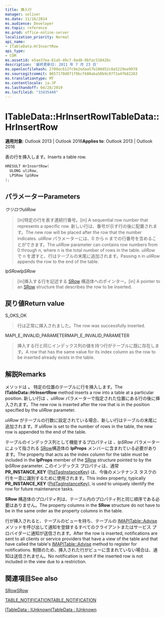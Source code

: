 ```yaml
---
title: 挿入行
manager: soliver
ms.date: 11/16/2014
ms.audience: Developer
ms.topic: reference
ms.prod: office-online-server
localization_priority: Normal
api_name:
- ITableData.HrInsertRow
api_type:
- COM
ms.assetid: e5ae37ea-81a5-49c7-9ad0-0bfac518426c
description: '最終更新日: 2011 年 7 月 23 日'
ms.openlocfilehash: 2709ac612fc9e2edaa57b280d52c0a5229ee9978
ms.sourcegitcommit: 8657170d071f9bcf680aba50b9c07f2a4fb82283
ms.translationtype: MT
ms.contentlocale: ja-JP
ms.lasthandoff: 04/28/2019
ms.locfileid: "33435440"
---
```

# <a name="itabledatahrinsertrow"></a><span data-ttu-id="60df0-103">ITableData::HrInsertRow</span><span class="sxs-lookup"><span data-stu-id="60df0-103">ITableData::HrInsertRow</span></span>

  
  
<span data-ttu-id="60df0-104">**適用対象**: Outlook 2013 | Outlook 2016</span><span class="sxs-lookup"><span data-stu-id="60df0-104">**Applies to**: Outlook 2013 | Outlook 2016</span></span> 
  
<span data-ttu-id="60df0-105">表の行を挿入します。</span><span class="sxs-lookup"><span data-stu-id="60df0-105">Inserts a table row.</span></span> 
  
```cpp
HRESULT HrInsertRow(
  ULONG uliRow,
  LPSRow lpSRow
);
```

## <a name="parameters"></a><span data-ttu-id="60df0-106">パラメーター</span><span class="sxs-lookup"><span data-stu-id="60df0-106">Parameters</span></span>

 <span data-ttu-id="60df0-107">_ウリロウ_</span><span class="sxs-lookup"><span data-stu-id="60df0-107">_uliRow_</span></span>
  
> <span data-ttu-id="60df0-108">[in]特定の行を表す連続行番号。</span><span class="sxs-lookup"><span data-stu-id="60df0-108">[in] A sequential row number that represents a specific row.</span></span> <span data-ttu-id="60df0-109">新しい行は、番号が示す行の後に配置されます。</span><span class="sxs-lookup"><span data-stu-id="60df0-109">The new row will be placed after the row that the number indicates.</span></span> <span data-ttu-id="60df0-110">_uliRow_ パラメーターには、0 から n までの行番号を含めることができます。</span><span class="sxs-lookup"><span data-stu-id="60df0-110">The  _uliRow_ parameter can contains row numbers from 0 through n, where n is the total number of rows in the table.</span></span> <span data-ttu-id="60df0-111">_uliRow_ で n を渡すと、行はテーブルの末尾に追加されます。</span><span class="sxs-lookup"><span data-stu-id="60df0-111">Passing n in  _uliRow_ appends the row to the end of the table.</span></span> 
    
 <span data-ttu-id="60df0-112">_lpSRow_</span><span class="sxs-lookup"><span data-stu-id="60df0-112">_lpSRow_</span></span>
  
> <span data-ttu-id="60df0-113">[in]挿入する行を記述する [SRow](srow.md) 構造体へのポインター。</span><span class="sxs-lookup"><span data-stu-id="60df0-113">[in] A pointer to an [SRow](srow.md) structure that describes the row to be inserted.</span></span> 
    
## <a name="return-value"></a><span data-ttu-id="60df0-114">戻り値</span><span class="sxs-lookup"><span data-stu-id="60df0-114">Return value</span></span>

<span data-ttu-id="60df0-115">S_OK</span><span class="sxs-lookup"><span data-stu-id="60df0-115">S_OK</span></span> 
  
> <span data-ttu-id="60df0-116">行は正常に挿入されました。</span><span class="sxs-lookup"><span data-stu-id="60df0-116">The row was successfully inserted.</span></span>
    
<span data-ttu-id="60df0-117">MAPI_E_INVALID_PARAMETER</span><span class="sxs-lookup"><span data-stu-id="60df0-117">MAPI_E_INVALID_PARAMETER</span></span> 
  
> <span data-ttu-id="60df0-118">挿入する行と同じインデックス列の値を持つ行がテーブルに既に存在します。</span><span class="sxs-lookup"><span data-stu-id="60df0-118">A row that has the same value for its index column as the row to be inserted already exists in the table.</span></span>
    
## <a name="remarks"></a><span data-ttu-id="60df0-119">解説</span><span class="sxs-lookup"><span data-stu-id="60df0-119">Remarks</span></span>

<span data-ttu-id="60df0-120">メソッドは **、** 特定の位置のテーブルに行を挿入します。</span><span class="sxs-lookup"><span data-stu-id="60df0-120">The **ITableData::HrInsertRow** method inserts a row into a table at a particular position.</span></span> <span data-ttu-id="60df0-121">新しい行は  _、uliRow_ パラメーターで指定された位置にある行の後に挿入されます。</span><span class="sxs-lookup"><span data-stu-id="60df0-121">The new row is inserted after the row that is in the position specified by the  _uliRow_ parameter.</span></span> 
  
<span data-ttu-id="60df0-122">_uliRow_ がテーブルの行数に設定されている場合、新しい行はテーブルの末尾に追加されます。</span><span class="sxs-lookup"><span data-stu-id="60df0-122">If  _uliRow_ is set to the number of rows in the table, the new row is appended to the end of the table.</span></span> 
  
<span data-ttu-id="60df0-123">テーブルのインデックス列として機能するプロパティは _、lpSRow_ パラメーターによって指される [SRow](srow.md)構造体の **lpProps** メンバーに含まれている必要があります。</span><span class="sxs-lookup"><span data-stu-id="60df0-123">The property that acts as the index column for the table must be included in the **lpProps** member of the [SRow](srow.md) structure pointed to by the  _lpSRow_ parameter.</span></span> <span data-ttu-id="60df0-124">このインデックス プロパティは、通常 **PR_INSTANCE_KEY** ([PidTagInstanceKey](pidtaginstancekey-canonical-property.md)) は、今後のメンテナンス タスクの行を一意に識別するために使用されます。</span><span class="sxs-lookup"><span data-stu-id="60df0-124">This index property, typically **PR_INSTANCE_KEY** ([PidTagInstanceKey](pidtaginstancekey-canonical-property.md)), is used to uniquely identify the row for future maintenance tasks.</span></span>
  
<span data-ttu-id="60df0-125">**SRow** 構造体のプロパティ列は、テーブル内のプロパティ列と同じ順序である必要はありません。</span><span class="sxs-lookup"><span data-stu-id="60df0-125">The property columns in the **SRow** structure do not have to be in the same order as the property columns in the table.</span></span> 
  
<span data-ttu-id="60df0-126">行が挿入されると、テーブルのビューを持ち、テーブルの [IMAPITable::Advise](imapitable-advise.md) メソッドを呼び出して通知を登録するすべてのクライアントまたはサービス プロバイダーに通知が送信されます。</span><span class="sxs-lookup"><span data-stu-id="60df0-126">After the row is inserted, notifications are sent to all clients or service providers that have a view of the table and that have called the table's [IMAPITable::Advise](imapitable-advise.md) method to register for notifications.</span></span> <span data-ttu-id="60df0-127">制限のため、挿入された行がビューに含まれていない場合は、通知は送信されません。</span><span class="sxs-lookup"><span data-stu-id="60df0-127">No notification is sent if the inserted row is not included in the view due to a restriction.</span></span> 
  
## <a name="see-also"></a><span data-ttu-id="60df0-128">関連項目</span><span class="sxs-lookup"><span data-stu-id="60df0-128">See also</span></span>



[<span data-ttu-id="60df0-129">SRow</span><span class="sxs-lookup"><span data-stu-id="60df0-129">SRow</span></span>](srow.md)
  
[<span data-ttu-id="60df0-130">TABLE_NOTIFICATION</span><span class="sxs-lookup"><span data-stu-id="60df0-130">TABLE_NOTIFICATION</span></span>](table_notification.md)
  
[<span data-ttu-id="60df0-131">ITableData : IUnknown</span><span class="sxs-lookup"><span data-stu-id="60df0-131">ITableData : IUnknown</span></span>](itabledataiunknown.md)


